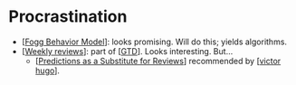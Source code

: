 # Procrastination
- [[Fogg Behavior Model]]: looks promising. Will do this; yields algorithms.
- [[Weekly reviews]]: part of [[GTD]]. Looks interesting. But...
    - [[Predictions as a Substitute for Reviews]] recommended by [[victor hugo]].

[//begin]: # "Autogenerated link references for markdown compatibility"
[Fogg Behavior Model]: fogg-behavior-model "Fogg Behavior Model"
[Weekly reviews]: weekly-reviews "Weekly Reviews"
[GTD]: gtd "gtd"
[Predictions as a Substitute for Reviews]: predictions-as-a-substitute-for-reviews "Predictions as a Substitute for Reviews"
[victor hugo]: victor-hugo "Victor Hugo"
[//end]: # "Autogenerated link references"